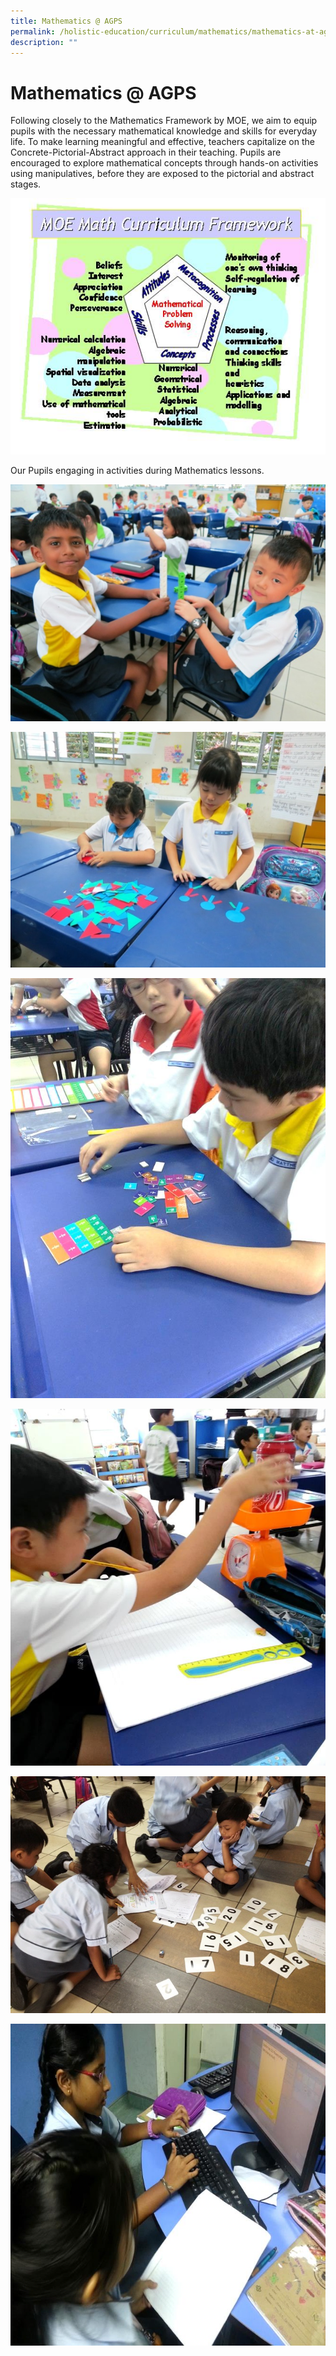 ```yaml
---
title: Mathematics @ AGPS
permalink: /holistic-education/curriculum/mathematics/mathematics-at-agps
description: ""
---
```

Mathematics @ AGPS
==================

Following closely to the Mathematics Framework by MOE, we aim to equip pupils with the necessary mathematical knowledge and skills for everyday life. To make learning meaningful and effective, teachers capitalize on the Concrete-Pictorial-Abstract approach in their teaching. Pupils are encouraged to explore mathematical concepts through hands-on activities using manipulatives, before they are exposed to the pictorial and abstract stages.

![MOE Math Curriculum Framework](/images/MOE%20Math%20Curriculum%20Framework.jpg)

Our Pupils engaging in activities during Mathematics lessons.

![Our Pupils engaging in activities during Mathematics lessons1](/images/Our%20Pupils%20engaging%20in%20activities%20during%20Mathematics%20lessons1.jpg)

![Our Pupils engaging in activities during Mathematics lessons2](/images/Our%20Pupils%20engaging%20in%20activities%20during%20Mathematics%20lessons2.jpg)

![Our Pupils engaging in activities during Mathematics lessons3](/images/Our%20Pupils%20engaging%20in%20activities%20during%20Mathematics%20lessons3.jpg)

![Our Pupils engaging in activities during Mathematics lessons4](/images/Our%20Pupils%20engaging%20in%20activities%20during%20Mathematics%20lessons4.jpg)

![Our Pupils engaging in activities during Mathematics lessons5](/images/Our%20Pupils%20engaging%20in%20activities%20during%20Mathematics%20lessons5.jpg)

![Our Pupils engaging in activities during Mathematics lessons6](/images/Our%20Pupils%20engaging%20in%20activities%20during%20Mathematics%20lessons6.jpg)

